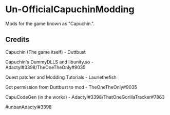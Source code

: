 # Un-OfficialCapuchinModding
Mods for the game known as "Capuchin.".

## Credits

Capuchin (The game itself) - Duttbust

Capuchin's DummyDLLS and libunity.so - Adactyl#3398/TheOneTheOnly#9035

Quest patcher and Modding Tutorials - Lauriethefish

Got permission from Duttbust to mod  - TheOneTheOnly#9035

CapuCodeGen (in the works) - Adactyl#3398/ThatOneGorillaTracker#7863

#unbanAdactyl#3398
